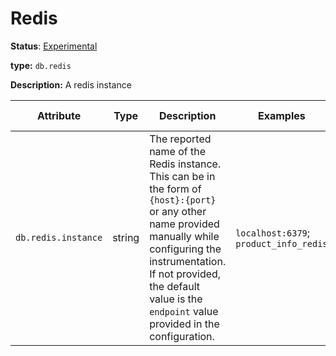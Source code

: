 # Redis

**Status**: [Experimental](../../../document-status.md)

**type:** `db.redis`

**Description:** A redis instance

<!-- semconv redis -->
| Attribute  | Type | Description  | Examples  | Requirement Level |
|---|---|---|---|---|
| `db.redis.instance` | string | The reported name of the Redis instance. This can be in the form of `{host}:{port}` or any other name provided manually while configuring the instrumentation. If not provided, the default value is the `endpoint` value provided in the configuration. | `localhost:6379`; `product_info_redis` | Recommended |
<!-- endsemconv -->
